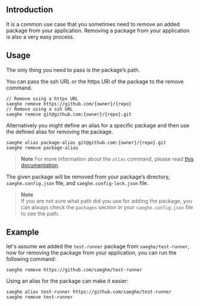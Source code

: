 ## Introduction

It is a common use case that you sometimes need to remove an added package from your application.
Removing a package from your application is also a very easy process.

## Usage

The only thing you need to pass is the package’s path.

You can pass the ssh URL or the https URl of the package to the remove command.

```shell
// Remove using a https URL
saeghe remove https://github.com/{owner}/{repo}
// Remove using a ssh URL
saeghe remove git@github.com:{owner}/{repo}.git
```

Alternatively you might define an alias for a specific package and then use the defined alias for removing the package.

```shell
saeghe alias package-alias git@github.com:{owner}/{repo}.git
saeghe remove package-alias
```

> **Note**
> For more information about the `alias` command,
> please read [this documentation](http://saeghe.com/documentations/alias-command).

The given package will be removed from your package’s directory, `saeghe.config.json` file, and `saeghe.config-lock.json` file.

> **Note**  
> If you are not sure what path did you use for adding the package,
> you can always check the `packages` section in your `saeghe.config.json` file to see the path.

## Example

let's assume we added the `test-runner` package from `saeghe/test-runner`,
now for removing the package from your application, you can run the following command:

```shell
saeghe remove https://github.com/saeghe/test-runner
```

Using an alias for the package can make it easier:

```shell
saeghe alias test-runner https://github.com/saeghe/test-runner
saeghe remove test-runner
```

